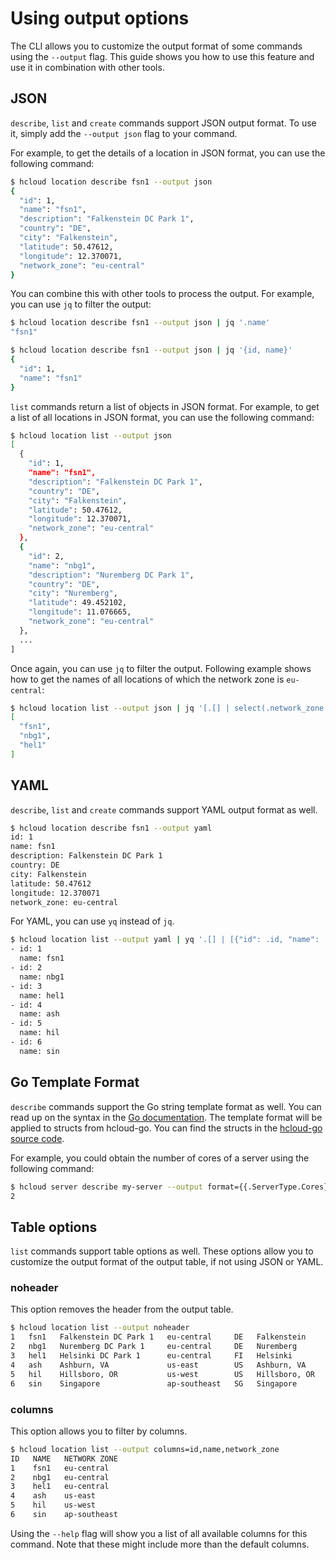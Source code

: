 # Using output options

The CLI allows you to customize the output format of some commands using the `--output` flag. 
This guide shows you how to use this feature and use it in combination with other tools.

## JSON

`describe`, `list` and `create` commands support JSON output format. To use it, simply add the `--output json` flag to your command.

For example, to get the details of a location in JSON format, you can use the following command:

```bash
$ hcloud location describe fsn1 --output json
{
  "id": 1,
  "name": "fsn1",
  "description": "Falkenstein DC Park 1",
  "country": "DE",
  "city": "Falkenstein",
  "latitude": 50.47612,
  "longitude": 12.370071,
  "network_zone": "eu-central"
}
```

You can combine this with other tools to process the output. For example, you can use `jq` to filter the output:

```bash
$ hcloud location describe fsn1 --output json | jq '.name'
"fsn1"
```

```bash
$ hcloud location describe fsn1 --output json | jq '{id, name}'
{
  "id": 1,
  "name": "fsn1"
}
```

`list` commands return a list of objects in JSON format. For example, to get a list of all locations in JSON format, you can use the following command:

```bash
$ hcloud location list --output json
[
  {
    "id": 1,
    "name": "fsn1",
    "description": "Falkenstein DC Park 1",
    "country": "DE",
    "city": "Falkenstein",
    "latitude": 50.47612,
    "longitude": 12.370071,
    "network_zone": "eu-central"
  },
  {
    "id": 2,
    "name": "nbg1",
    "description": "Nuremberg DC Park 1",
    "country": "DE",
    "city": "Nuremberg",
    "latitude": 49.452102,
    "longitude": 11.076665,
    "network_zone": "eu-central"
  },
  ...
]
```

Once again, you can use `jq` to filter the output. Following example shows how to get the names of all locations of which the network zone is `eu-central`:

```bash
$ hcloud location list --output json | jq '[.[] | select(.network_zone == "eu-central") | .name]'    
[
  "fsn1",
  "nbg1",
  "hel1"
]
```

## YAML

`describe`, `list` and `create` commands support YAML output format as well.

```bash
$ hcloud location describe fsn1 --output yaml
id: 1
name: fsn1
description: Falkenstein DC Park 1
country: DE
city: Falkenstein
latitude: 50.47612
longitude: 12.370071
network_zone: eu-central
```

For YAML, you can use `yq` instead of `jq`.


```bash
$ hcloud location list --output yaml | yq '.[] | [{"id": .id, "name": .name}]'
- id: 1
  name: fsn1
- id: 2
  name: nbg1
- id: 3
  name: hel1
- id: 4
  name: ash
- id: 5
  name: hil
- id: 6
  name: sin
```

## Go Template Format

`describe` commands support the Go string template format as well. You can read up on the syntax in the 
[Go documentation](https://pkg.go.dev/text/template/). The template format will be applied to structs from hcloud-go. 
You can find the structs in the [hcloud-go source code](https://github.com/hetznercloud/hcloud-go/tree/main/hcloud).

For example, you could obtain the number of cores of a server using the following command:

```bash
$ hcloud server describe my-server --output format={{.ServerType.Cores}}
2
```

## Table options

`list` commands support table options as well. These options allow you to customize the output format of the output table,
if not using JSON or YAML.

### noheader

This option removes the header from the output table.

```bash
$ hcloud location list --output noheader 
1   fsn1   Falkenstein DC Park 1   eu-central     DE   Falkenstein  
2   nbg1   Nuremberg DC Park 1     eu-central     DE   Nuremberg    
3   hel1   Helsinki DC Park 1      eu-central     FI   Helsinki     
4   ash    Ashburn, VA             us-east        US   Ashburn, VA  
5   hil    Hillsboro, OR           us-west        US   Hillsboro, OR
6   sin    Singapore               ap-southeast   SG   Singapore   
```

### columns

This option allows you to filter by columns.

```bash
$ hcloud location list --output columns=id,name,network_zone 
ID   NAME   NETWORK ZONE
1    fsn1   eu-central  
2    nbg1   eu-central  
3    hel1   eu-central  
4    ash    us-east     
5    hil    us-west     
6    sin    ap-southeast
```

Using the ``--help`` flag will show you a list of all available columns for this command. Note that these might include
more than the default columns.
